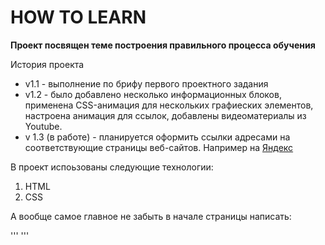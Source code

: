# HOW TO LEARN

**Проект посвящен теме построения правильного процесса обучения**

История проекта
* v1.1 - выполнение по брифу первого проектного задания
* v1.2 - было добавлено несколько информационных блоков, применена  CSS-анимация для нескольких графиеских элементов, настроена анимация для ссылок, добавлены видеоматериалы из Youtube.
* v 1.3 (в работе) - планируется оформить ссылки адресами на соответствующие страницы веб-сайтов. Например на [Яндекс](https://www.yandex.ru)

В проект испоьзованы следующие технологии:
1. HTML
2. CSS

А вообще самое главное не забыть в начале страницы написать:

'''
<DOCTYPE html>
'''
